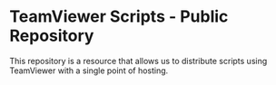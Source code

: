 # TeamViewer Scripts - Public Repository

This repository is a resource that allows us to distribute scripts using TeamViewer with a single point of hosting.
